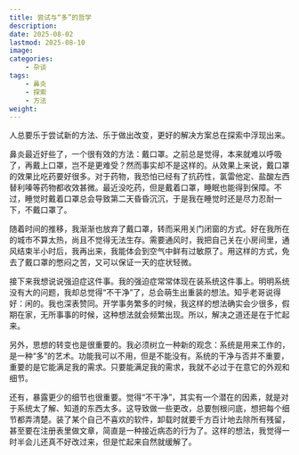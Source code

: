 ```yaml
---
title: 尝试与“多”的哲学
description: 
date: 2025-08-02
lastmod: 2025-08-10
image: 
categories:
    - 杂谈
tags:
    - 鼻炎
    - 探索
    - 方法
weight: 
---
```


人总要乐于尝试新的方法、乐于做出改变，更好的解决方案总在探索中浮现出来。

鼻炎最近好些了，一个很有效的方法：戴口罩。之前总是觉得，本来就难以呼吸了，再戴上口罩，岂不是更难受？然而事实却不是这样的。从效果上来说，戴口罩的效果比吃药要好很多。对于药物，我恐怕已经有了抗药性，氯雷他定、盐酸左西替利嗪等药物都收效甚微。最近没吃药，但是戴着口罩，睡眠也能得到保障。不过，睡觉时戴着口罩总会导致第二天昏昏沉沉，于是我在睡觉时还是尽力忍耐一下，不戴口罩了。

随着时间的推移，我渐渐也放弃了戴口罩，转而采用关门闭窗的方式。好在我所在的城市不算太热，尚且不觉得无法生存。需要通风时，我把自己关在小房间里，通风结束半小时后，我再出来，我能体会到空气中鲜有过敏原了。用这样的方式，免去了戴口罩的憋闷之苦，又可以保证一天的症状轻微。

接下来我想说说强迫症这件事。我的强迫症常常体现在装系统这件事上。明明系统没有大的问题，我却总觉得“不干净”了，总会萌生出重装的想法。知乎老哥说得好：闲的。我也深表赞同。开学事务繁多的时候，我这样的想法确实会少很多，假期在家，无所事事的时候，这种想法就会频繁出现。所以，解决之道还是在于忙起来。

另外，思想的转变也是很重要的。我必须树立一种新的观念：系统是用来工作的，是一种“多”的艺术。功能我可以不用，但是不能没有。系统的干净与否并不重要，重要的是它能满足我的需求。只要能满足我的需求，我就不必过于在意它的外观和细节。

还有，暴露更少的细节也很重要。觉得“不干净”，其实有一个潜在的因素，就是对于系统太了解、知道的东西太多。这导致做一些更改，总要刨根问底，想把每个细节都弄清楚。装了某个自己不喜欢的软件，卸载时就要千方百计地去除所有残留，甚至要在注册表里做文章，简直是一种接近病态的行为了。这样的想法，我觉得一时半会儿还真不好改过来，但是忙起来自然就缓解了。
